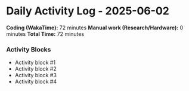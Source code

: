 # Daily Activity Log - 2025-06-02

**Coding (WakaTime):** 72 minutes
**Manual work (Research/Hardware):** 0 minutes
**Total Time:** 72 minutes

### Activity Blocks
- Activity block #1
- Activity block #2
- Activity block #3
- Activity block #4
